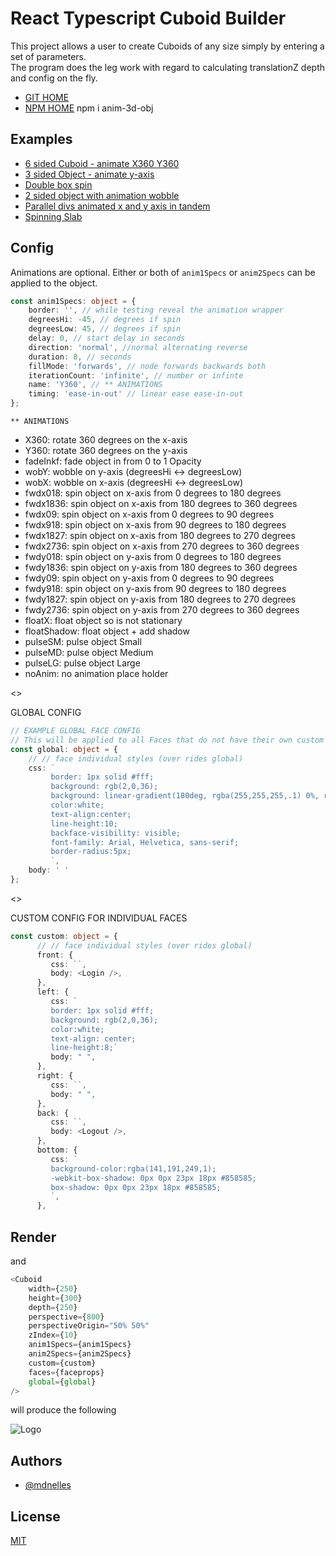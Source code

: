 # React Typescript Cuboid Builder

This project allows a user to create Cuboids of any size simply by entering a set of parameters.  
The program does the leg work with regard to calculating translationZ depth and config on the fly.

-   [GIT HOME](https://github.com/mdnelles/anim-3d-objs-launcher)
-   [NPM HOME](https://www.npmjs.com/package/anim-3d-obj) npm i anim-3d-obj

## Examples

-   [6 sided Cuboid - animate X360 Y360](https://codesandbox.io/s/anim-3d-obj-all-sides-simple-bf67yg)
-   [3 sided Object - animate y-axis](https://codesandbox.io/s/anim-3d-obj-3-sides-wobble-y-axis-wglkms)
-   [Double box spin](https://codesandbox.io/s/react-anim-3d-double-box-spin-vbdhg2)
-   [2 sided object with animation wobble](https://codesandbox.io/s/anim-3d-obj-wobblex-mmidkg)
-   [Parallel divs animated x and y axis in tandem](https://codesandbox.io/s/anim-3d-obj-2-sides-simple-4057y7)
-   [Spinning Slab](https://codesandbox.io/s/react-anim-3d-pulse-kc8g0f)

## Config

Animations are optional. Either or both of `anim1Specs` or `anim2Specs` can be applied to the object.

```typescript
const anim1Specs: object = {
    border: '', // while testing reveal the animation wrapper
    degreesHi: -45, // degrees if spin
    degreesLow: 45, // degrees if spin
    delay: 0, // start delay in seconds
    direction: 'normal', //normal alternating reverse
    duration: 8, // seconds
    fillMode: 'forwards', // node forwards backwards both
    iterationCount: 'infinite', // number or infinte
    name: 'Y360', // ** ANIMATIONS
    timing: 'ease-in-out' // linear ease ease-in-out
};
```

`** ANIMATIONS`

-   X360: rotate 360 degrees on the x-axis
-   Y360: rotate 360 degrees on the y-axis
-   fadeInkf: fade object in from 0 to 1 Opacity
-   wobY: wobble on y-axis (degreesHi <-> degreesLow)
-   wobX: wobble on x-axis (degreesHi <-> degreesLow)
-   fwdx018: spin object on x-axis from 0 degrees to 180 degrees
-   fwdx1836: spin object on x-axis from 180 degrees to 360 degrees
-   fwdx09: spin object on x-axis from 0 degrees to 90 degrees
-   fwdx918: spin object on x-axis from 90 degrees to 180 degrees
-   fwdx1827: spin object on x-axis from 180 degrees to 270 degrees
-   fwdx2736: spin object on x-axis from 270 degrees to 360 degrees
-   fwdy018: spin object on y-axis from 0 degrees to 180 degrees
-   fwdy1836: spin object on y-axis from 180 degrees to 360 degrees
-   fwdy09: spin object on y-axis from 0 degrees to 90 degrees
-   fwdy918: spin object on y-axis from 90 degrees to 180 degrees
-   fwdy1827: spin object on y-axis from 180 degrees to 270 degrees
-   fwdy2736: spin object on y-axis from 270 degrees to 360 degrees
-   floatX: float object so is not stationary
-   floatShadow: float object + add shadow
-   pulseSM: pulse object Small
-   pulseMD: pulse object Medium
-   pulseLG: pulse object Large
-   noAnim: no animation place holder

<>

GLOBAL CONFIG

```typescript
// EXAMPLE GLOBAL FACE CONFIG
// This will be applied to all Faces that do not have their own custom config
const global: object = {
    // // face individual styles (over rides global)
    css: `
         border: 1px solid #fff;
         background: rgb(2,0,36);
         background: linear-gradient(180deg, rgba(255,255,255,.1) 0%, rgba(141,191,249,.7) 100%);
         color:white;
         text-align:center;
         line-height:10;
         backface-visibility: visible;
         font-family: Arial, Helvetica, sans-serif;
         border-radius:5px;
         `,
    body: ' '
};
```

<>

CUSTOM CONFIG FOR INDIVIDUAL FACES

```typescript
const custom: object = {
      // // face individual styles (over rides global)
      front: {
         css: ``,
         body: <Login />,
      },
      left: {
         css: `
         border: 1px solid #fff;
         background: rgb(2,0,36);
         color:white;
         text-align: center;
         line-height:8;`
         body: " ",
      },
      right: {
         css: ``,
         body: " ",
      },
      back: {
         css: ``,
         body: <Logout />,
      },
      bottom: {
         css: `
         background-color:rgba(141,191,249,1);
         -webkit-box-shadow: 0px 0px 23px 18px #858585;
         box-shadow: 0px 0px 23px 18px #858585;
         `,
      },
```

## Render

and

```typescript
<Cuboid
    width={250}
    height={300}
    depth={250}
    perspective={800}
    perspectiveOrigin="50% 50%"
    zIndex={10}
    anim1Specs={anim1Specs}
    anim2Specs={anim2Specs}
    custom={custom}
    faces={faceprops}
    global={global}
/>
```

will produce the following

![Logo](https://raw.githubusercontent.com/mdnelles/objs-local/main/img.png?token=GHSAT0AAAAAABQVNJ4VATWQM4SI3LXSTDZWYVDOL7Q)

## Authors

-   [@mdnelles](https://github.com/mdnelles)

## License

[MIT](https://choosealicense.com/licenses/mit/)
